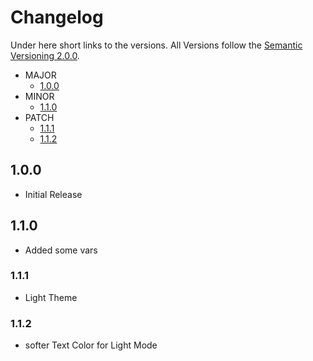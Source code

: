 # Changelog

Under here short links to the versions. All Versions follow the [Semantic Versioning 2.0.0](https://semver.org).

* MAJOR
    * [1.0.0](#100)
* MINOR
    * [1.1.0](#110)
* PATCH
    * [1.1.1](#111)
    * [1.1.2](#112)


## 1.0.0
* Initial Release

## 1.1.0
* Added some vars

### 1.1.1
* Light Theme

### 1.1.2
* softer Text Color for Light Mode

